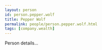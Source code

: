 ```yaml
---
layout: person
id: person.pepper.wolf
title: Pepper Wolf
permalink: people/person.pepper.wolf.html
tags: [company.wealth]
---
```


Person details...